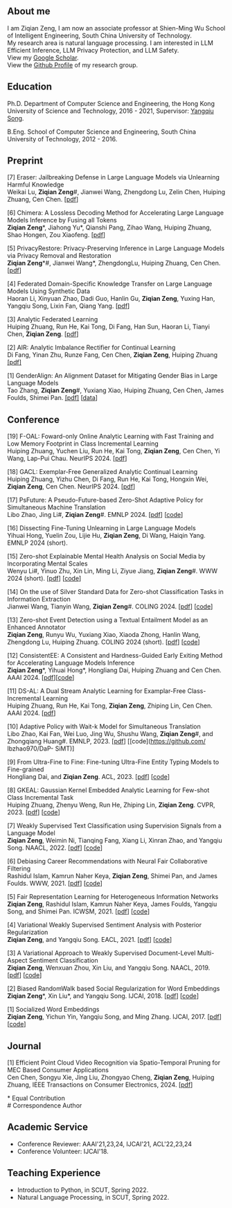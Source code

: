 ## About me

I am Ziqian Zeng, I am now an associate professor at Shien-Ming Wu School of Intelligent Engineering, South China University of Technology. \
My research area is natural language processing. I am interested in LLM Efficient Inference, LLM Privacy Protection, and LLM Safety. \
View my [Google Scholar](https://scholar.google.com/citations?user=fuOr3nAAAAAJ&hl=en). \
View the [Github Profile](https://github.com/ZeroNLP) of my research group. 

## Education
Ph.D. Department of Computer Science and Engineering, the Hong Kong University of Science and Technology, 2016 - 2021, Supervisor: [Yangqiu Song](https://www.cse.ust.hk/~yqsong/). 

B.Eng. School of Computer Science and Engineering, South China University of Technology, 2012 - 2016.


## Preprint
[7] Eraser: Jailbreaking Defense in Large Language Models via Unlearning Harmful Knowledge \
Weikai Lu, **Ziqian Zeng**\#, Jianwei Wang, Zhengdong Lu, Zelin Chen, Huiping Zhuang, Cen Chen. [[pdf](https://arxiv.org/abs/2404.05880)]

[6] Chimera: A Lossless Decoding Method for Accelerating Large Language Models Inference by Fusing all Tokens \
**Ziqian Zeng**\*, Jiahong Yu\*, Qianshi Pang, Zihao Wang, Huiping Zhuang, Shao Hongen, Zou Xiaofeng. [[pdf](https://arxiv.org/abs/2402.15758)]

[5] PrivacyRestore: Privacy-Preserving Inference in Large Language Models via Privacy Removal and Restoration \
**Ziqian Zeng**\*\#, Jianwei Wang\*, ZhengdongLu, Huiping Zhuang, Cen Chen. [[pdf](https://arxiv.org/abs/2406.01394)]

[4] Federated Domain-Specific Knowledge Transfer on Large Language Models Using Synthetic Data \
Haoran Li, Xinyuan Zhao, Dadi Guo, Hanlin Gu, **Ziqian Zeng**, Yuxing Han, Yangqiu Song, Lixin Fan, Qiang Yang. [[pdf](https://arxiv.org/abs/2405.14212)]

[3] Analytic Federated Learning \
Huiping Zhuang, Run He, Kai Tong, Di Fang, Han Sun, Haoran Li, Tianyi Chen, **Ziqian Zeng**. [[pdf](https://arxiv.org/abs/2405.16240)]

[2] AIR: Analytic Imbalance Rectifier for Continual Learning \
Di Fang, Yinan Zhu, Runze Fang, Cen Chen, **Ziqian Zeng**, Huiping Zhuang [[pdf]](https://arxiv.org/pdf/2408.10349)

[1] GenderAlign: An Alignment Dataset for Mitigating Gender Bias in Large Language Models \
Tao Zhang, **Ziqian Zeng**\#, Yuxiang Xiao, Huiping Zhuang, Cen Chen, James Foulds, Shimei Pan. [[pdf]](https://arxiv.org/abs/2406.13925) [[data](https://github.com/ZeroNLP/GenderAlign)]


## Conference
[19] F-OAL: Foward-only Online Analytic Learning with Fast Training and Low Memory Footprint in Class Incremental Learning \
Huiping Zhuang, Yuchen Liu, Run He, Kai Tong, **Ziqian Zeng**, Cen Chen, Yi Wang, Lap-Pui Chau. NeurIPS 2024. [[pdf](https://arxiv.org/abs/2403.15751)]

[18] GACL: Exemplar-Free Generalized Analytic Continual Learning \
Huiping Zhuang, Yizhu Chen, Di Fang, Run He, Kai Tong, Hongxin Wei, **Ziqian Zeng**, Cen Chen. NeurIPS 2024. [[pdf](https://arxiv.org/abs/2403.15706)]

[17] PsFuture: A Pseudo-Future-based Zero-Shot Adaptive Policy for Simultaneous Machine Translation \
Libo Zhao, Jing Li#, **Ziqian Zeng**#. EMNLP 2024. [[pdf](https://arxiv.org/abs/2410.04075)] [[code](https://github.com/lbzhao970/PsFuture)]

[16] Dissecting Fine-Tuning Unlearning in Large Language Models \
Yihuai Hong, Yuelin Zou, Lijie Hu, **Ziqian Zeng**, Di Wang, Haiqin Yang. EMNLP 2024 (short). 

[15] Zero-shot Explainable Mental Health Analysis on Social Media by Incorporating Mental Scales \
Wenyu Li\#, Yinuo Zhu, Xin Lin, Ming Li, Ziyue Jiang, **Ziqian Zeng**\#. WWW 2024 (short). [[pdf](https://dl.acm.org/doi/abs/10.1145/3589335.3651584)] [[code](https://github.com/w-y-li/MAIMS)]

[14] On the use of Silver Standard Data for Zero-shot Classification Tasks in Information Extraction \
Jianwei Wang, Tianyin Wang, **Ziqian Zeng**\#. COLING 2024. [[pdf](https://aclanthology.org/2024.lrec-main.1088.pdf)] [[code](https://github.com/ZeroNLP/Clean_LaVe)]

[13] Zero-shot Event Detection using a Textual Entailment Model as an
Enhanced Annotator \
**Ziqian Zeng**, Runyu Wu, Yuxiang Xiao, Xiaoda Zhong, Hanlin Wang, Zhengdong Lu, Huiping Zhuang. COLING 2024 (short). [[pdf](https://aclanthology.org/2024.lrec-main.1552/)] [[code](https://github.com/ZeroNLP/ZS_TE)]

[12] ConsistentEE: A Consistent and Hardness-Guided Early Exiting Method for Accelerating Language Models Inference \
**Ziqian Zeng**\*, Yihuai Hong\*, Hongliang Dai, Huiping Zhuang and Cen Chen. AAAI 2024. [[pdf](https://arxiv.org/abs/2312.11882)][[code](https://github.com/ZeroNLP/ConsistentEE)]

[11] DS-AL: A Dual Stream Analytic Learning for Examplar-Free Class-Incremental Learning \
Huiping Zhuang, Run He, Kai Tong, **Ziqian Zeng**, Zhiping Lin, Cen Chen. AAAI 2024. [[pdf](https://arxiv.org/abs/2403.17503)]

[10] Adaptive Policy with Wait-k Model for Simultaneous Translation \
Libo Zhao, Kai Fan, Wei Luo, Jing Wu, Shushu Wang, **Ziqian Zeng**\#, and Zhongqiang Huang\#. EMNLP, 2023. [[pdf](https://aclanthology.org/2023.emnlp-main.293.pdf)] [[code](https://github.com/
lbzhao970/DaP- SiMT)]

[9] From Ultra-Fine to Fine: Fine-tuning Ultra-Fine Entity Typing Models to Fine-grained \
Hongliang Dai, and **Ziqian Zeng**. ACL, 2023. [[pdf](https://aclanthology.org/2023.acl-long.126.pdf)] [[code](https://github.com/hldai/fivefine)]

[8] GKEAL: Gaussian Kernel Embedded Analytic Learning for Few-shot Class Incremental Task \
Huiping Zhuang, Zhenyu Weng, Run He, Zhiping Lin, **Ziqian Zeng**. CVPR, 2023. [[pdf](https://openreview.net/attachment?id=a8wihaFAuH&name=camera-ready_PDF)] [[code](https://github.com/ZHUANGHP/Analytic-continual-learning)]

[7] Weakly Supervised Text Classification using Supervision Signals from a Language Model \
**Ziqian Zeng**, Weimin Ni, Tianqing Fang, Xiang Li, Xinran Zhao, and Yangqiu Song. NAACL, 2022. [[pdf](https://arxiv.org/abs/2205.06604)] [[code](https://github.com/HKUST-KnowComp/WDDC)]

[6] Debiasing Career Recommendations with Neural Fair Collaborative Filtering \
Rashidul Islam, Kamrun Naher Keya, **Ziqian Zeng**, Shimei Pan, and James Foulds. WWW, 2021. [[pdf](https://dl.acm.org/doi/10.1145/3442381.3449904)] [[code](https://github.com/rashid-islam/nfcf)]

[5] Fair Representation Learning for Heterogeneous Information Networks \
**Ziqian Zeng**, Rashidul Islam, Kamrun Naher Keya, James Foulds, Yangqiu Song, and Shimei Pan. ICWSM, 2021.  [[pdf](https://arxiv.org/abs/2104.08769)] [[code](https://github.com/ZiqianZENG/Fair_HIN)]

[4] Variational Weakly Supervised Sentiment Analysis with Posterior Regularization \
**Ziqian Zeng**, and Yangqiu Song. EACL, 2021. [[pdf](https://arxiv.org/abs/2104.08779)] [[code](https://github.com/ZiqianZENG/VWS-PR)]

[3] A Variational Approach to Weakly Supervised Document-Level Multi-Aspect Sentiment Classification \
**Ziqian Zeng**, Wenxuan Zhou, Xin Liu, and Yangqiu Song. NAACL, 2019. [[pdf](https://aclanthology.org/N19-1036/)] [[code](https://github.com/ZiqianZENG/VWS-DMSC)]

[2] Biased RandomWalk based Social Regularization for Word Embeddings \
**Ziqian Zeng**\*, Xin Liu\*, and Yangqiu Song. IJCAI, 2018. [[pdf](https://www.ijcai.org/proceedings/2018/0634.pdf)] [[code](https://github.com/HKUST-KnowComp/SRBRW)]

[1] Socialized Word Embeddings \
**Ziqian Zeng**, Yichun Yin, Yangqiu Song, and Ming Zhang. IJCAI, 2017. [[pdf](https://www.ijcai.org/proceedings/2017/0547.pdf)] [[code](https://github.com/ZiqianZENG/SocializedWordEmbeddings)]

## Journal
[1] Efficient Point Cloud Video Recognition via Spatio-Temporal Pruning for MEC Based Consumer Applications \
Cen Chen, Songyu Xie, Jing Liu, Zhongyao Cheng, **Ziqian Zeng**, Huiping Zhuang, IEEE Transactions on Consumer Electronics, 2024. [[pdf](https://ieeexplore.ieee.org/abstract/document/10433077)]

\* Equal Contribution \
\# Correspondence Author

## Academic Service

- Conference Reviewer: AAAI'21,23,24, IJCAI'21, ACL'22,23,24
- Conference Volunteer: IJCAI'18.

## Teaching Experience

- Introduction to Python, in SCUT, Spring 2022.
- Natural Language Processing, in SCUT, Spring 2022.
